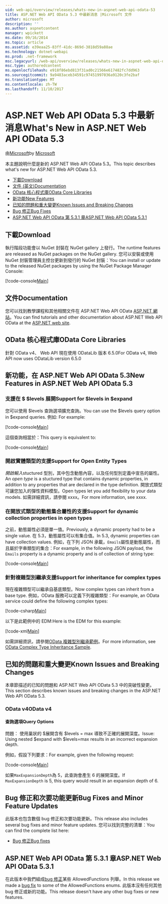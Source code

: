 ```yaml
---
uid: web-api/overview/releases/whats-new-in-aspnet-web-api-odata-53
title: ASP.NET Web API OData 5.3 中最新消息 |Microsoft 文件
author: microsoft
description: ''
ms.author: aspnetcontent
manager: wpickett
ms.date: 09/16/2014
ms.topic: article
ms.assetid: e39eaa25-83ff-41dc-869d-3818d59a88ae
ms.technology: dotnet-webapi
ms.prod: .net-framework
msc.legacyurl: /web-api/overview/releases/whats-new-in-aspnet-web-api-odata-53
msc.type: authoredcontent
ms.openlocfilehash: e918f86ebd813f31ad0c21566e617482fc7dd963
ms.sourcegitcommit: 9a9483aceb34591c97451997036a9120c3fe2baf
ms.translationtype: MT
ms.contentlocale: zh-TW
ms.lasthandoff: 11/10/2017
---
```

<a name="whats-new-in-aspnet-web-api-odata-53"></a><span data-ttu-id="90944-102">ASP.NET Web API OData 5.3 中最新消息</span><span class="sxs-lookup"><span data-stu-id="90944-102">What's New in ASP.NET Web API OData 5.3</span></span>
====================
<span data-ttu-id="90944-103">由[Microsoft](https://github.com/microsoft)</span><span class="sxs-lookup"><span data-stu-id="90944-103">by [Microsoft](https://github.com/microsoft)</span></span>

<span data-ttu-id="90944-104">本主題說明什麼是新的 ASP.NET Web API OData 5.3。</span><span class="sxs-lookup"><span data-stu-id="90944-104">This topic describes what's new for ASP.NET Web API OData 5.3.</span></span>

- [<span data-ttu-id="90944-105">下載</span><span class="sxs-lookup"><span data-stu-id="90944-105">Download</span></span>](#download)
- [<span data-ttu-id="90944-106">文件 (英文)</span><span class="sxs-lookup"><span data-stu-id="90944-106">Documentation</span></span>](#documentation)
- [<span data-ttu-id="90944-107">OData 核心程式庫</span><span class="sxs-lookup"><span data-stu-id="90944-107">OData Core Libraries</span></span>](#corelib)
- [<span data-ttu-id="90944-108">新功能</span><span class="sxs-lookup"><span data-stu-id="90944-108">New Features</span></span>](#newf)
- [<span data-ttu-id="90944-109">已知的問題和重大變更</span><span class="sxs-lookup"><span data-stu-id="90944-109">Known Issues and Breaking Changes</span></span>](#known-issues)
- [<span data-ttu-id="90944-110">Bug 修正</span><span class="sxs-lookup"><span data-stu-id="90944-110">Bug Fixes</span></span>](#bug-fixes)
- [<span data-ttu-id="90944-111">ASP.NET Web API OData 第 5.3.1 章</span><span class="sxs-lookup"><span data-stu-id="90944-111">ASP.NET Web API OData 5.3.1</span></span>](#OD)

<a id="download"></a>
## <a name="download"></a><span data-ttu-id="90944-112">下載</span><span class="sxs-lookup"><span data-stu-id="90944-112">Download</span></span>

<span data-ttu-id="90944-113">執行階段功能會以 NuGet 封裝在 NuGet gallery 上發行。</span><span class="sxs-lookup"><span data-stu-id="90944-113">The runtime features are released as NuGet packages on the NuGet gallery.</span></span> <span data-ttu-id="90944-114">您可以安裝或使用 NuGet 封裝管理員主控台更新到發行的 NuGet 封裝：</span><span class="sxs-lookup"><span data-stu-id="90944-114">You can install or update to the released NuGet packages by using the NuGet Package Manager Console:</span></span>

[!code-console[Main](whats-new-in-aspnet-web-api-odata-53/samples/sample1.cmd)]

<a id="documentation"></a>
## <a name="documentation"></a><span data-ttu-id="90944-115">文件</span><span class="sxs-lookup"><span data-stu-id="90944-115">Documentation</span></span>

<span data-ttu-id="90944-116">您可以找到教學課程和其他相關文件在 ASP.NET Web API OData [ASP.NET 網站](../odata-support-in-aspnet-web-api/index.md)。</span><span class="sxs-lookup"><span data-stu-id="90944-116">You can find tutorials and other documentation about ASP.NET Web API OData at the [ASP.NET web site](../odata-support-in-aspnet-web-api/index.md).</span></span>

<a id="corelib"></a>
## <a name="odata-core-libraries"></a><span data-ttu-id="90944-117">OData 核心程式庫</span><span class="sxs-lookup"><span data-stu-id="90944-117">OData Core Libraries</span></span>

<span data-ttu-id="90944-118">針對 OData v4、 Web API 現在使用 ODataLib 版本 6.5.0</span><span class="sxs-lookup"><span data-stu-id="90944-118">For OData v4, Web API now uses ODataLib version 6.5.0</span></span>

<a id="newf"></a>
## <a name="new-features-in-aspnet-web-api-odata-53"></a><span data-ttu-id="90944-119">新功能，在 ASP.NET Web API OData 5.3</span><span class="sxs-lookup"><span data-stu-id="90944-119">New Features in ASP.NET Web API OData 5.3</span></span>

### <a name="support-for-levels-in-expand"></a><span data-ttu-id="90944-120">支援在 $ $levels 展開</span><span class="sxs-lookup"><span data-stu-id="90944-120">Support for $levels in $expand</span></span>

<span data-ttu-id="90944-121">您可以使用 $levels 查詢選項擴充查詢。</span><span class="sxs-lookup"><span data-stu-id="90944-121">You can use the $levels query option in $expand queries.</span></span> <span data-ttu-id="90944-122">例如: </span><span class="sxs-lookup"><span data-stu-id="90944-122">For example:</span></span>

[!code-console[Main](whats-new-in-aspnet-web-api-odata-53/samples/sample2.cmd)]

<span data-ttu-id="90944-123">這個查詢相當於：</span><span class="sxs-lookup"><span data-stu-id="90944-123">This query is equivalent to:</span></span>

[!code-console[Main](whats-new-in-aspnet-web-api-odata-53/samples/sample3.cmd)]

<a id="open-entity-types"></a>
### <a name="support-for-open-entity-types"></a><span data-ttu-id="90944-124">開啟實體類型的支援</span><span class="sxs-lookup"><span data-stu-id="90944-124">Support for Open Entity Types</span></span>

<span data-ttu-id="90944-125">*開啟輸入*stuctured 型別，其中包含動態內容，以及任何型別定義中宣告的屬性。</span><span class="sxs-lookup"><span data-stu-id="90944-125">An *open type* is a stuctured type that contains dynamic properties, in addition to any properties that are declared in the type definition.</span></span> <span data-ttu-id="90944-126">開放式類型可讓您加入的彈性資料模型。</span><span class="sxs-lookup"><span data-stu-id="90944-126">Open types let you add flexibility to your data models.</span></span> <span data-ttu-id="90944-127">如需詳細資訊，請參閱 xxxx。</span><span class="sxs-lookup"><span data-stu-id="90944-127">For more information, see xxxx.</span></span>

### <a name="support-for-dynamic-collection-properties-in-open-types"></a><span data-ttu-id="90944-128">在開放式類型的動態集合屬性的支援</span><span class="sxs-lookup"><span data-stu-id="90944-128">Support for dynamic collection properties in open types</span></span>

<span data-ttu-id="90944-129">之前，動態屬性必須是單一值。</span><span class="sxs-lookup"><span data-stu-id="90944-129">Previously, a dynamic property had to be a single value.</span></span> <span data-ttu-id="90944-130">在 5.3，動態屬性可以有集合值。</span><span class="sxs-lookup"><span data-stu-id="90944-130">In 5.3, dynamic properties can have collection values.</span></span> <span data-ttu-id="90944-131">例如，在下列 JSON 承載，`Emails`屬性是動態屬性，而且屬於字串類型的集合：</span><span class="sxs-lookup"><span data-stu-id="90944-131">For example, in the following JSON payload, the `Emails` property is a dynamic property and is of collection of string type:</span></span>

[!code-console[Main](whats-new-in-aspnet-web-api-odata-53/samples/sample4.cmd)]

### <a name="support-for-inheritance-for-complex-types"></a><span data-ttu-id="90944-132">針對複雜型別繼承支援</span><span class="sxs-lookup"><span data-stu-id="90944-132">Support for inheritance for complex types</span></span>

<span data-ttu-id="90944-133">現在複雜類型可以繼承自基底類型。</span><span class="sxs-lookup"><span data-stu-id="90944-133">Now complex types can inherit from a base type.</span></span> <span data-ttu-id="90944-134">例如，OData 服務可以定義下列複雜類型：</span><span class="sxs-lookup"><span data-stu-id="90944-134">For example, an OData service could define the following complex types:</span></span>

[!code-csharp[Main](whats-new-in-aspnet-web-api-odata-53/samples/sample5.cs)]

<span data-ttu-id="90944-135">以下是此範例中的 EDM:</span><span class="sxs-lookup"><span data-stu-id="90944-135">Here is the EDM for this example:</span></span>

[!code-xml[Main](whats-new-in-aspnet-web-api-odata-53/samples/sample6.xml?highlight=8,15)]

<span data-ttu-id="90944-136">如需詳細資訊，請參閱[OData 複雜型別繼承範例](http://aspnet.codeplex.com/SourceControl/latest#Samples/WebApi/OData/v4/ODataComplexTypeInheritanceSample/ReadMe.txt)。</span><span class="sxs-lookup"><span data-stu-id="90944-136">For more information, see [OData Complex Type Inheritance Sample](http://aspnet.codeplex.com/SourceControl/latest#Samples/WebApi/OData/v4/ODataComplexTypeInheritanceSample/ReadMe.txt).</span></span>

<a id="known-issues"></a>
## <a name="known-issues-and-breaking-changes"></a><span data-ttu-id="90944-137">已知的問題和重大變更</span><span class="sxs-lookup"><span data-stu-id="90944-137">Known Issues and Breaking Changes</span></span>

<span data-ttu-id="90944-138">本章節描述的已知的問題和 ASP.NET Web API OData 5.3 中的突破性變更。</span><span class="sxs-lookup"><span data-stu-id="90944-138">This section describes known issues and breaking changes in the ASP.NET Web API OData 5.3.</span></span>

### <a name="odata-v4"></a><span data-ttu-id="90944-139">OData v4</span><span class="sxs-lookup"><span data-stu-id="90944-139">OData v4</span></span>

#### <a name="query-options"></a><span data-ttu-id="90944-140">查詢選項</span><span class="sxs-lookup"><span data-stu-id="90944-140">Query Options</span></span>

<span data-ttu-id="90944-141">問題： 使用巢狀的 $展開含有 $levels = max 導致不正確的展開深度。</span><span class="sxs-lookup"><span data-stu-id="90944-141">Issue: Using nested $expand with $levels=max results in an incorrect expansion depth.</span></span>

<span data-ttu-id="90944-142">例如，假設下列要求：</span><span class="sxs-lookup"><span data-stu-id="90944-142">For example, given the following request:</span></span>

[!code-console[Main](whats-new-in-aspnet-web-api-odata-53/samples/sample7.cmd)]

<span data-ttu-id="90944-143">如果`MaxExpansionDepth`為 5，此查詢會產生 6 的展開深度。</span><span class="sxs-lookup"><span data-stu-id="90944-143">If `MaxExpansionDepth` is 5, this query would result in an expansion depth of 6.</span></span>

<a id="bug-fixes"></a>
## <a name="bug-fixes-and-minor-feature-updates"></a><span data-ttu-id="90944-144">Bug 修正和次要功能更新</span><span class="sxs-lookup"><span data-stu-id="90944-144">Bug Fixes and Minor Feature Updates</span></span>

<span data-ttu-id="90944-145">此版本也包含數個 bug 修正和次要功能更新。</span><span class="sxs-lookup"><span data-stu-id="90944-145">This release also includes several bug fixes and minor feature updates.</span></span> <span data-ttu-id="90944-146">您可以找到完整的清單：</span><span class="sxs-lookup"><span data-stu-id="90944-146">You can find the complete list here:</span></span>

- [<span data-ttu-id="90944-147">Bug 修正</span><span class="sxs-lookup"><span data-stu-id="90944-147">Bug fixes</span></span>](https://aspnetwebstack.codeplex.com/workitem/list/advanced?keyword=&status=All&type=All&priority=All&release=v5.3%20Beta&assignedTo=All&component=Web%20API|Web%20API%20OData&sortField=AssignedTo&sortDirection=Ascending&page=0&reasonClosed=Fixed)

<a id="OD"></a>
## <a name="aspnet-web-api-odata-531"></a><span data-ttu-id="90944-148">ASP.NET Web API OData 第 5.3.1 章</span><span class="sxs-lookup"><span data-stu-id="90944-148">ASP.NET Web API OData 5.3.1</span></span>

<span data-ttu-id="90944-149">在此版本中我們組成[bug 修正](https://aspnetwebstack.codeplex.com/workitem/list/advanced?keyword=&amp;status=All&amp;type=All&amp;priority=All&amp;release=v5.3.1%20Beta&amp;assignedTo=All&amp;component=Web%20API%20OData&amp;sortField=LastUpdatedDate&amp;sortDirection=Descending&amp;page=0&amp;reasonClosed=All)某些 AllowedFunctions 列舉。</span><span class="sxs-lookup"><span data-stu-id="90944-149">In this release we made a [bug fix](https://aspnetwebstack.codeplex.com/workitem/list/advanced?keyword=&amp;status=All&amp;type=All&amp;priority=All&amp;release=v5.3.1%20Beta&amp;assignedTo=All&amp;component=Web%20API%20OData&amp;sortField=LastUpdatedDate&amp;sortDirection=Descending&amp;page=0&amp;reasonClosed=All) to some of the AllowedFunctions enums.</span></span> <span data-ttu-id="90944-150">此版本沒有任何其他 bug 修正或新的功能。</span><span class="sxs-lookup"><span data-stu-id="90944-150">This release doesn't have any other bug fixes or new features.</span></span>
